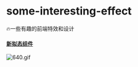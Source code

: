 # some-interesting-effect

🔥一些有趣的前端特效和设计


#### [新拟态组件](./pages/mimetic-components/index.html) 

![640.gif](https://p0-xtjj-private.juejin.cn/tos-cn-i-73owjymdk6/c98d7dee3fab4f17ac26e58b9df91553~tplv-73owjymdk6-jj-mark-v1:0:0:0:0:5o6Y6YeR5oqA5pyv56S-5Yy6IEAg5rWp6b6Z5LiNZU1v:q75.awebp?policy=eyJ2bSI6MywidWlkIjoiOTI2NzM2Mzk4MDUzNSJ9&rk3s=e9ecf3d6&x-orig-authkey=f32326d3454f2ac7e96d3d06cdbb035152127018&x-orig-expires=1755832858&x-orig-sign=zrH4A0aQ5v1b6vjXbJGdIEfNcCc%3D)
